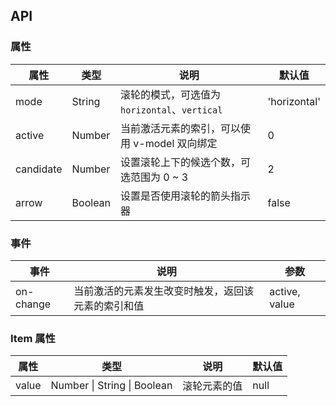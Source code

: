 ## API

### 属性

| 属性      | 类型    | 说明                                          | 默认值       |
| --------- | ------- | --------------------------------------------- | ------------ |
| mode      | String  | 滚轮的模式，可选值为 `horizontal`、`vertical` | 'horizontal' |
| active    | Number  | 当前激活元素的索引，可以使用 v-model 双向绑定 | 0            |
| candidate | Number  | 设置滚轮上下的候选个数，可选范围为 0 ~ 3      | 2            |
| arrow     | Boolean | 设置是否使用滚轮的箭头指示器                  | false        |

### 事件

| 事件      | 说明                                               | 参数          |
| --------- | -------------------------------------------------- | ------------- |
| on-change | 当前激活的元素发生改变时触发，返回该元素的索引和值 | active, value |

### Item 属性

| 属性  | 类型                        | 说明         | 默认值 |
| ----- | --------------------------- | ------------ | ------ |
| value | Number \| String \| Boolean | 滚轮元素的值 | null   |
